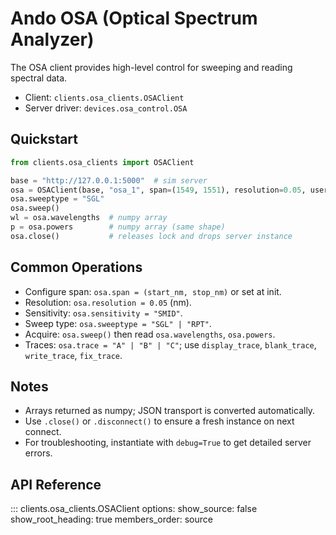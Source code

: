 # Ando OSA (Optical Spectrum Analyzer)

The OSA client provides high-level control for sweeping and reading spectral data.

- Client: `clients.osa_clients.OSAClient`
- Server driver: `devices.osa_control.OSA`

## Quickstart

```python
from clients.osa_clients import OSAClient

base = "http://127.0.0.1:5000"  # sim server
osa = OSAClient(base, "osa_1", span=(1549, 1551), resolution=0.05, user="alice")
osa.sweeptype = "SGL"
osa.sweep()
wl = osa.wavelengths  # numpy array
p = osa.powers        # numpy array (same shape)
osa.close()           # releases lock and drops server instance
```

## Common Operations

- Configure span: `osa.span = (start_nm, stop_nm)` or set at init.
- Resolution: `osa.resolution = 0.05` (nm).
- Sensitivity: `osa.sensitivity = "SMID"`.
- Sweep type: `osa.sweeptype = "SGL" | "RPT"`.
- Acquire: `osa.sweep()` then read `osa.wavelengths`, `osa.powers`.
- Traces: `osa.trace = "A" | "B" | "C"`; use `display_trace`, `blank_trace`, `write_trace`, `fix_trace`.

## Notes

- Arrays returned as numpy; JSON transport is converted automatically.
- Use `.close()` or `.disconnect()` to ensure a fresh instance on next connect.
- For troubleshooting, instantiate with `debug=True` to get detailed server errors.

## API Reference

::: clients.osa_clients.OSAClient
    options:
      show_source: false
      show_root_heading: true
      members_order: source

